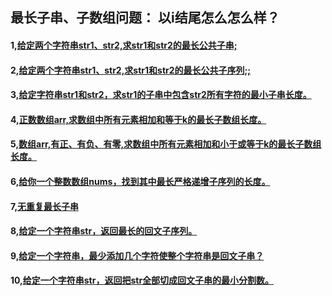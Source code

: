 ## 最长子串、子数组问题： 以i结尾怎么怎么样？

#### 1,[给定两个字符串str1、str2,求str1和str2的最长公共子串;](https://github.com/sihaihou/algorithm/tree/master/src/com/reyco/algorithm/string/array1/Test1.java)
#### 2,[给定两个字符串str1、str2,求str1和str2的最长公共子序列;;](https://github.com/sihaihou/algorithm/tree/master/src/com/reyco/algorithm/string/array1/Test2.java)
#### 3,[给定字符串str1和str2，求str1的子串中包含str2所有字符的最小子串长度。](https://github.com/sihaihou/algorithm/tree/master/src/com/reyco/algorithm/string/array1/Test3.java)
#### 4,[正数数组arr,求数组中所有元素相加和等于k的最长子数组长度。](https://github.com/sihaihou/algorithm/tree/master/src/com/reyco/algorithm/string/array1/Test4.java)
#### 5,[数组arr,有正、有负、有零,求数组中所有元素相加和小于或等于k的最长子数组长度。](https://github.com/sihaihou/algorithm/tree/master/src/com/reyco/algorithm/string/array1/Test5.java)
#### 6,[给你一个整数数组nums，找到其中最长严格递增子序列的长度。](https://github.com/sihaihou/algorithm/tree/master/src/com/reyco/algorithm/string/array1/Test6.java)
#### 7,[无重复最长子串](https://github.com/sihaihou/algorithm/tree/master/src/com/reyco/algorithm/string/array1/Test7.java)
#### 8,[给定一个字符串str，返回最长的回文子序列。](https://github.com/sihaihou/algorithm/tree/master/src/com/reyco/algorithm/string/array1/Test8.java)
#### 9,[给定一个字符串，最少添加几个字符使整个字符串是回文子串？](https://github.com/sihaihou/algorithm/tree/master/src/com/reyco/algorithm/string/array1/Test9.java)
#### 10,[给定一个字符串str，返回把str全部切成回文子串的最小分割数。](https://github.com/sihaihou/algorithm/tree/master/src/com/reyco/algorithm/string/array1/Test10.java)

